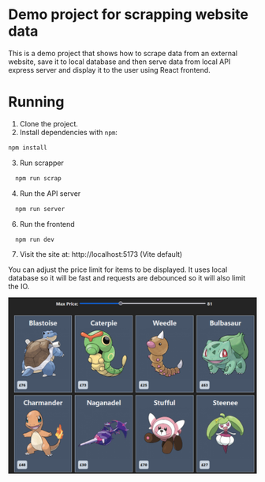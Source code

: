 # Demo project for scrapping website data

This is a demo project that shows how to scrape data from an external website, save it to local database and then serve data from local API express server and display it to the user using React frontend.

# Running

1. Clone the project.
2. Install dependencies with `npm`:

```bash
npm install
```

3. Run scrapper
```bash
  npm run scrap
```
4. Run the API server
```bash
  npm run server
```
6. Run the frontend
```bash
  npm run dev
```

7. Visit the site at: http://localhost:5173 (Vite default)

You can adjust the price limit for items to be displayed. It uses local database so it will be fast and requests are debounced so it will also limit the IO.

![Frontend of the application](image.png)
